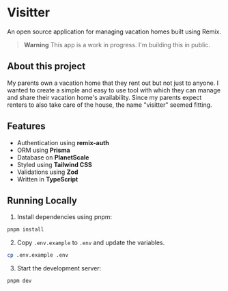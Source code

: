 # Visitter

An open source application for managing vacation homes built using Remix.

> **Warning**
> This app is a work in progress. I'm building this in public.

## About this project

My parents own a vacation home that they rent out but not just to anyone. I wanted to create a simple and easy to use tool with which they can manage and share their vacation home's availability. Since my parents expect renters to also take care of the house, the name "visitter" seemed fitting.

## Features

- Authentication using **remix-auth**
- ORM using **Prisma**
- Database on **PlanetScale**
- Styled using **Tailwind CSS**
- Validations using **Zod**
- Written in **TypeScript**

## Running Locally

1. Install dependencies using pnpm:

```sh
pnpm install
```

2. Copy `.env.example` to `.env` and update the variables.

```sh
cp .env.example .env
```

3. Start the development server:

```sh
pnpm dev
```
